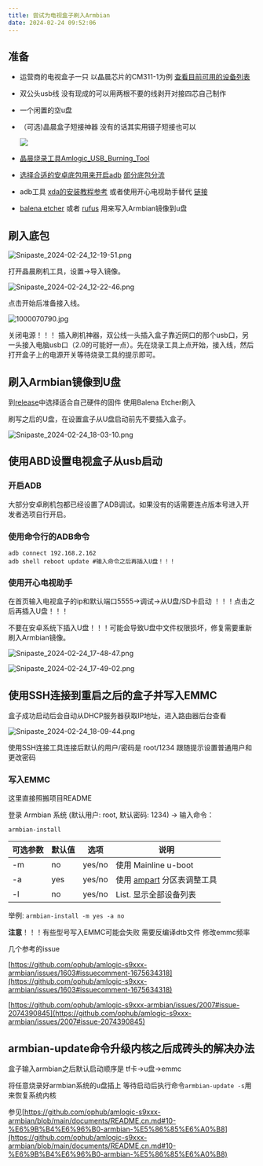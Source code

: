```yaml
---
title: 尝试为电视盒子刷入Armbian
date: 2024-02-24 09:52:06
---
```


## 准备

* 运营商的电视盒子一只 以晶晨芯片的CM311-1为例 [查看目前可用的设备列表](https://github.com/ophub/amlogic-s9xxx-armbian/blob/main/README.cn.md)

* 双公头usb线 没有现成的可以用两根不要的线剥开对接四芯自己制作

* 一个闲置的空u盘

* （可选)晶晨盒子短接神器 没有的话其实用镊子短接也可以

  ![](https://s2.loli.net/2024/02/24/m8dgyULcaBI5ehl.jpg)

* [晶晨烧录工具Amlogic_USB_Burning_Tool](https://download.saint1337.top/tools/%E8%BF%90%E8%90%A5%E5%95%86%E7%9B%92%E5%AD%90Armbian/)

* [选择合适的安卓底包用来开启adb](https://github.com/ophub/kernel/releases/tag/tools)   [部分底包分流](https://download.saint1337.top/tools/%E8%BF%90%E8%90%A5%E5%95%86%E7%9B%92%E5%AD%90Armbian/%E5%AE%89%E5%8D%93%E5%BA%95%E5%8C%85/)

* adb工具 [xda的安装教程参考](https://www.xda-developers.com/install-adb-windows-macos-linux/) 或者使用开心电视助手替代 [链接]()

* [balena etcher](https://etcher.balena.io/) 或者 [rufus](https://rufus.ie/zh/) 用来写入Armbian镜像到u盘

## 刷入底包

![Snipaste_2024-02-24_12-19-51.png](https://s2.loli.net/2024/02/24/4ctyfg5TbmIhWl8.png)

打开晶晨刷机工具，设置→导入镜像。

![Snipaste_2024-02-24_12-22-46.png](https://s2.loli.net/2024/02/24/MuJr4amDBENfAIq.png)

点击开始后准备接入线。

![1000070790.jpg](https://s2.loli.net/2024/02/24/VwXUPdhJ7rEM4pG.jpg)

关闭电源！！！ 插入刷机神器，双公线一头插入盒子靠近网口的那个usb口，另一头接入电脑usb口（2.0的可能好一点）。先在烧录工具上点开始，接入线，然后打开盒子上的电源开关等待烧录工具的提示即可。

## 刷入Armbian镜像到U盘

到[release](https://github.com/ophub/amlogic-s9xxx-armbian/releases)中选择适合自己硬件的固件 使用Balena Etcher刷入

刷写之后的U盘，在设置盒子从U盘启动前先不要插入盒子。

![Snipaste_2024-02-24_18-03-10.png](https://s2.loli.net/2024/02/24/rSdYsG67kZhORzo.png)

## 使用ABD设置电视盒子从usb启动

### 开启ADB

大部分安卓刷机包都已经设置了ADB调试。如果没有的话需要连点版本号进入开发者选项自行开启。

### 使用命令行的ADB命令

```
adb connect 192.168.2.162
adb shell reboot update #输入命令之后再插入U盘！！！
```

### 使用开心电视助手

在首页输入电视盒子的ip和默认端口5555→调试→从U盘/SD卡启动 ！！！点击之后再插入U盘！！！

不要在安卓系统下插入U盘！！！可能会导致U盘中文件权限损坏，修复需要重新刷入Armbian镜像。

![Snipaste_2024-02-24_17-48-47.png](https://s2.loli.net/2024/02/24/oTN5jRtLBuQKPCM.png)

![Snipaste_2024-02-24_17-49-02.png](https://s2.loli.net/2024/02/24/9iB5pnROVIZHWza.png)

## 使用SSH连接到重启之后的盒子并写入EMMC

盒子成功启动后会自动从DHCP服务器获取IP地址，进入路由器后台查看

![Snipaste_2024-02-24_18-09-44.png](https://s2.loli.net/2024/02/24/IOmpHJrMWlknZ9N.png)

使用SSH连接工具连接后默认的用户/密码是 root/1234 跟随提示设置普通用户和更改密码

### 写入EMMC

这里直接照搬项目README

登录 Armbian 系统 (默认用户: root, 默认密码: 1234) → 输入命令：

```shell
armbian-install
```

| 可选参数 | 默认值 | 选项   | 说明                                                        |
| -------- | ------ | ------ | ----------------------------------------------------------- |
| -m       | no     | yes/no | 使用 Mainline u-boot                                        |
| -a       | yes    | yes/no | 使用 [ampart](https://github.com/7Ji/ampart) 分区表调整工具 |
| -l       | no     | yes/no | List. 显示全部设备列表                                      |

举例: `armbian-install -m yes -a no`

**注意**！！！有些型号写入EMMC可能会失败 需要反编译dtb文件 修改emmc频率

几个参考的issue 

[https://github.com/ophub/amlogic-s9xxx-armbian/issues/1603#issuecomment-1675634318](https://github.com/ophub/amlogic-s9xxx-armbian/issues/1603#issuecomment-1675634318)

[https://github.com/ophub/amlogic-s9xxx-armbian/issues/2007#issue-2074390845](https://github.com/ophub/amlogic-s9xxx-armbian/issues/2007#issue-2074390845)

## armbian-update命令升级内核之后成砖头的解决办法

盒子输入armbian之后默认启动顺序是 tf卡→u盘→emmc

将任意烧录好armbian系统的u盘插上 等待启动后执行命令`armbian-update -s`用来恢复系统内核

参见[https://github.com/ophub/amlogic-s9xxx-armbian/blob/main/documents/README.cn.md#10-%E6%9B%B4%E6%96%B0-armbian-%E5%86%85%E6%A0%B8](https://github.com/ophub/amlogic-s9xxx-armbian/blob/main/documents/README.cn.md#10-%E6%9B%B4%E6%96%B0-armbian-%E5%86%85%E6%A0%B8)

